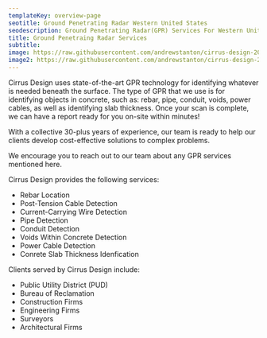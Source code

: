 ```yaml
---
templateKey: overview-page
seotitle: Ground Penetrating Radar Western United States
seodescription: Ground Penetrating Radar(GPR) Services For Western United States
title: Ground Penetraing Radar Services
subtitle:
image: https://raw.githubusercontent.com/andrewstanton/cirrus-design-2021/staging/src/img/content/gpr/gpr-tool1.jpg
image2: https://raw.githubusercontent.com/andrewstanton/cirrus-design-2021/staging/src/img/content/gpr/map-view.jpg
---
```


Cirrus Design uses state-of-the-art GPR technology for identifying whatever is needed beneath the surface. The type of GPR that we use is for identifying objects in concrete, such as: rebar, pipe, conduit, voids, power cables, as well as identifying slab thickness. Once your scan is complete, we can have a report ready for you on-site within minutes!

With a collective 30-plus years of experience, our team is ready to help our clients develop cost-effective solutions to complex problems.

We encourage you to reach out to our team about any GPR services mentioned here.

Cirrus Design provides the following services:<ul><li>Rebar Location</li><li>Post-Tension Cable Detection</li><li>Current-Carrying Wire Detection</li><li>Pipe Detection</li><li>Conduit Detection</li><li>Voids Within Concrete Detection</li><li>Power Cable Detection</li><li>Conrete Slab Thickness Idenfication</li>

</ul>

Clients served by Cirrus Design include:<ul><li>Public Utility District (PUD)</li><li>Bureau of Reclamation</li><li>Construction Firms</li><li>Engineering Firms</li><li>Surveyors</li><li>Architectural Firms</li></ul>